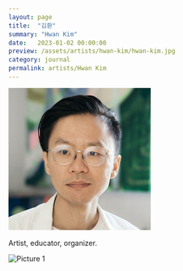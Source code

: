 ```yaml
---
layout: page
title:  "김환"
summary: "Hwan Kim"
date:   2023-01-02 00:00:00
preview: /assets/artists/hwan-kim/hwan-kim.jpg
category: journal
permalink: artists/Hwan Kim
---
```

 

![Picture 1](/assets/artists/taeyoon-choi/Taeyoon-Choi_profile_2018_photo-by-Minu-Han.jpg) 
 
 

 Artist, educator, organizer. 


![Picture 1](/assets/artists/taeyoon-choi/dwc-taeyoon-sonje.jpg)